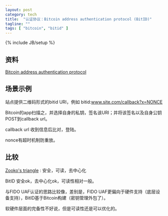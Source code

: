 ```yaml
---
layout: post
category: tech
title:  "认证协议：Bitcoin address authentication protocol (BitID)"
tagline: ""
tags: [ "bitcoin", "bitid" ] 
---
```

{% include JB/setup %}

## 资料

[Bitcoin address authentication protocol](https://github.com/bitid/bitid/blob/master/BIP_draft.md)

## 场景示例

站点提供二维码形式的bitid URI，例如 bitid:www.site.com/callback?x=NONCE

Bitcoin的app扫描之，并选择自身的私钥，签名该URI；并将该签名以及自身公钥POST到callback url。

callback url 收到信息后比对，登陆。

nonce有超时机制防重放。

## 比较

[Zooko's triangle](https://en.wikipedia.org/wiki/Zooko's_triangle) : 安全，可读，去中心化

BitID 安全ok，去中心化ok，可读性相对一般。

与FIDO UAF认证的思路比较像，差别是，FIDO UAF更偏向于硬件支持（底层设备支持），BitID基于Bitcoin构建（密钥管理外包了）。

软硬件层面的完备性不好说，但是可读性还是可以优化的。
